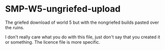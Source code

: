 # SMP-W5-ungriefed-upload
 The griefed download of world 5 but with the nongriefed builds pasted over the ruins.
 
 I don't really care what you do with this file, just don't say that you created it or something. The licence file is more specific.
